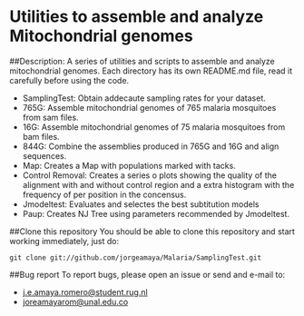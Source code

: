 # Utilities to assemble and analyze Mitochondrial genomes 

##Description: 
A series of utilities and scripts to assemble and analyze mitochondrial genomes. Each directory has its own README.md file, read it carefully before using the code.

* SamplingTest: Obtain addecaute sampling rates for your dataset.
* 765G: Assemble mitochondrial genomes of 765 malaria mosquitoes from sam files.
* 16G: Assemble mitochondrial genomes of 75 malaria mosquitoes from bam files.
* 844G: Combine the assemblies produced in 765G and 16G and align sequences.
* Map: Creates a Map with populations marked with tacks.
* Control Removal: Creates a series o plots showing the quality of the alignment with and without control region and a extra histogram with the frequency of per position in the concensus.
* Jmodeltest: Evaluates and selectes the best subtitution models 
* Paup: Creates NJ Tree using parameters recommended by Jmodeltest.

##Clone this repository
You should be able to clone this repository and start working immediately, just do:

```
git clone git://github.com/jorgeamaya/Malaria/SamplingTest.git
```

##Bug report
To report bugs, please open an issue or send and e-mail to:
* j.e.amaya.romero@student.rug.nl
* joreamayarom@unal.edu.co
